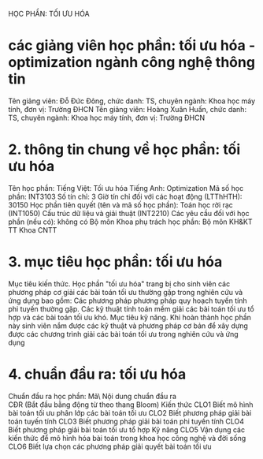 HỌC PHẦN: TỐI ƯU HÓA
# các giảng viên học phần: tối ưu hóa - optimization ngành công nghệ thông tin
Tên giảng viên: Đỗ Đức Đông, chức danh: TS, chuyên ngành: Khoa học máy tính, đơn vị: Trường ĐHCN
Tên giảng viên: Hoàng Xuân Huấn, chức danh: TS, chuyên ngành: Khoa học máy tính, đơn vị: Trường ĐHCN
# 2. thông tin chung về học phần: tối ưu hóa
Tên học phần:
Tiếng Việt: Tối ưu hóa Tiếng Anh: Optimization
Mã số học phần: INT3103 Số tín chỉ: 3 Giờ tín chỉ đối với các hoạt động (LTThHTH): 30150 Học phần tiên quyết (tên và mã số học phần): Toán học rời rạc
(INT1050) Cấu trúc dữ liệu và giải thuật (INT2210) Các yêu cầu đối với học phần (nếu có): không có Bộ môn Khoa phụ trách học phần: Bộ môn KH&KT TT Khoa CNTT
# 3. mục tiêu học phần: tối ưu hóa
Mục tiêu kiến thức. Học phần "tối ưu hóa" trang bị cho sinh viên các phương pháp cơ giải các bài toán tối ưu thường gặp trong nghiên cứu và ứng dụng bao gồm: Các phương pháp phương pháp quy hoạch tuyến tính phi tuyến thường gặp. Các kỹ thuật tính toán mềm giải các bài toán tối ưu tổ hợp và các bài toán tối ưu khó.
Mục tiêu kỹ năng. Khi hoàn thành học phần này sinh viên nắm được các kỹ thuật và phương pháp cơ bản để xây dựng được các chương trình giải các bài toán tối ưu trong nghiên cứu và ứng dụng
# 4. chuẩn đầu ra: tối ưu hóa
Chuẩn đầu ra học phần: Mã\ Nội dung chuẩn đầu ra\
CĐR (Bắt đầu bằng động từ theo thang Bloom) Kiến thức
CLO1 Biết mô hình bài toán tối ưu phân lớp các bài toán tối ưu
CLO2 Biết phương pháp giải bài toán tuyến tính
CLO3 Biết phương pháp giải bài toán phi tuyến tính
CLO4 Biết phương pháp giải bài toán tối ưu tổ hợp
Kỹ năng
CLO5 Vận dụng các kiến thức để mô hình hóa bài toán trong khoa học công nghệ và đời sống
CLO6 Biết lựa chọn các phương pháp giải quyết bài toán tối ưu
